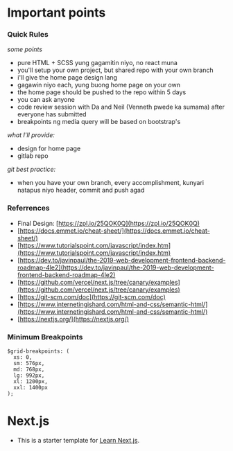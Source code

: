 # Important points

### Quick Rules

_some points_

- pure HTML + SCSS yung gagamitin niyo, no react muna
- you'll setup your own project, but shared repo with your own branch
- i'll give the home page design lang
- gagawin niyo each, yung buong home page on your own
- the home page should be pushed to the repo within 5 days
- you can ask anyone
- code review session with Da and Neil (Venneth pwede ka sumama) after everyone has submitted
- breakpoints ng media query will be based on bootstrap's

_what I'll provide:_

- design for home page
- gitlab repo

_git best practice:_

- when you have your own branch, every accomplishment, kunyari natapus niyo header, commit and push agad

### Referrences

- Final Design: [https://zpl.io/25QOK0Q](https://zpl.io/25QOK0Q)
- [https://docs.emmet.io/cheat-sheet/](https://docs.emmet.io/cheat-sheet/)
- [https://www.tutorialspoint.com/javascript/index.htm](https://www.tutorialspoint.com/javascript/index.htm)
- [https://dev.to/javinpaul/the-2019-web-development-frontend-backend-roadmap-4le2](https://dev.to/javinpaul/the-2019-web-development-frontend-backend-roadmap-4le2)
- [https://github.com/vercel/next.js/tree/canary/examples](https://github.com/vercel/next.js/tree/canary/examples)
- [https://git-scm.com/doc](https://git-scm.com/doc)
- [https://www.internetingishard.com/html-and-css/semantic-html/](https://www.internetingishard.com/html-and-css/semantic-html/)
- [https://nextjs.org/](https://nextjs.org/)

### Minimum Breakpoints

```
$grid-breakpoints: (
  xs: 0,
  sm: 576px,
  md: 768px,
  lg: 992px,
  xl: 1200px,
  xxl: 1400px
);
```

# Next.js

- This is a starter template for [Learn Next.js](https://nextjs.org/learn).
